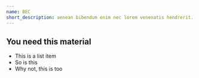```yaml
---
name: BEC
short_description: aenean bibendum enim nec lorem venenatis hendrerit. Suspendisse sit amet eleifend mi, eu luctus neque. Nunc gragvidea mattis metus,ac commodo neque et.
---
```

## You need this material
* This is a list item
* So is this
* Why not, this is too